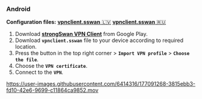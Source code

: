 ### Android

**Configuration files:**
[**vpnclient.sswan** 🇱🇻](https://s.fuckrkn1.xyz/client-conf/0.0.2/vpnclient.sswan)
[**vpnclient.sswan** 🇷🇺](https://s.fuckrkn1.xyz/client-conf/0.0.2/ru-vpnclient.sswan)

1. Download [**strongSwan VPN Client**](https://play.google.com/store/apps/details?id=org.strongswan.android) from Google Play.
2. Download **``vpnclient.sswan``** file to your device according to required location.
3. Press the button in the top right corner > **``Import VPN profile``** > **``Choose the file``**.
4. Choose the **``VPN certificate``**.
5. Connect to the **``VPN``**.


https://user-images.githubusercontent.com/6414316/177091268-3815ebb3-fd10-42e6-9699-c11864ca9852.mov
